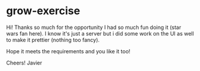 # grow-exercise

Hi! Thanks so much for the opportunity I had so much fun doing it (star wars fan here). I know it's just a server but i did some work on the UI as well to make it prettier (nothing too fancy).

Hope it meets the requirements and you like it too!

Cheers!
Javier
